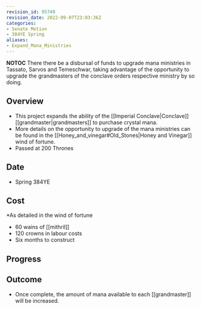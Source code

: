 ```yaml
---
revision_id: 95749
revision_date: 2022-09-07T23:03:36Z
categories:
- Senate Motion
- 384YE Spring
aliases:
- Expand_Mana_Ministries
---
```



__NOTOC__
There there be a disbursal of funds to upgrade mana ministries in Tassato, Sarvos and Temeschwar, taking advantage of the opportunity to upgrade the grandmasters of the conclave orders respective ministry by so doing.
## Overview
* This project expands the ability of the [[Imperial Conclave|Conclave]] [[grandmaster|grandmasters]] to purchase crystal mana. 
* More details on the opportunity to upgrade of the mana ministries can be found in the [[Honey_and_vinegar#Old_Stones|Honey and Vinegar]] wind of fortune.
* Passed at 200 Thrones
## Date
* Spring 384YE
## Cost
*As detailed in the wind of fortune
* 60 wains of [[mithril]]
* 120 crowns in labour costs
* Six months to construct
## Progress

## Outcome
* Once complete, the amount of mana available to each [[grandmaster]] will be increased.